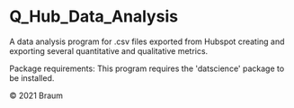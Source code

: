# Q_Hub_Data_Analysis
A data analysis program for .csv files exported from Hubspot creating and exporting several quantitative and qualitative metrics. 

Package requirements: 
This program requires the 'datscience' package to be installed.

© 2021 Braum
